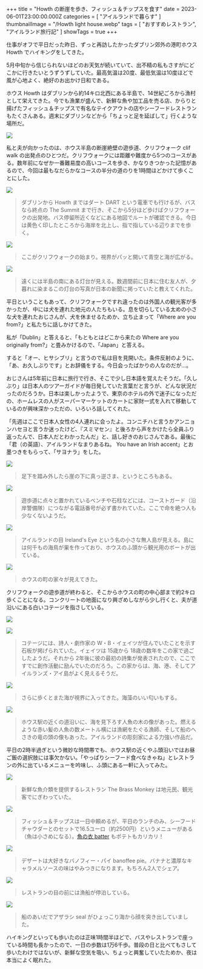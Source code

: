 +++
title = "Howth の断崖を歩き、フィッシュ＆チップスを食す"
date = 2023-06-01T23:00:00.000Z
categories = [ "アイルランドで暮らす" ]
thumbnailImage = "/Howth light house.webp"
tags = [ "おすすめレストラン", "アイルランド旅行記" ]
showTags = true
+++

仕事がオフで平日だった昨日、ずっと再訪したかったダブリン郊外の港町ホウス Howth でハイキングをしてきた。

<!--more-->

5月中旬から信じられないほどのお天気が続いていて、出不精の私もさすがにどこかに行きたいとうずうずしていた。最高気温は20度、最低気温は10度ほどで風が心地よく、絶好のお出かけ日和である。

ホウス Howth はダブリンから約14キロ北西にある半島で、14世紀ごろから漁村として栄えてきた。今でも漁業が盛んで、新鮮な魚や加工品を売る店、からりと揚げたフィッシュ＆チップスで有名なテイクアウトの店やシーフードレストランもたくさんある。週末にダブリンなどから「ちょっと足を延ばして」行くような場所だ。

![](/Howth-map.webp)

私と夫が向かったのは、ホウス半島の断崖絶壁の遊歩道、クリフウォーク clif walk の出発点のひとつだ。クリフウォークには距離や難度から5つのコースがある。数年前になぜか一番難易度の高いコースを歩き、かなりきつかった記憶があるので、今回は最もなだらかなコースの半分の道のりを1時間ほどかけて歩くことにした。

![](</Howth-map 2.webp>)

> ダブリンから Howth まではダート DART という電車でも行けるが、バスなら終点の The Summit まで行き、そこから5分ほど歩けばクリフウォークの出発地。バス停留所近くなどにある地図でルートが確認できる。今日は黄色く印したところから海岸を北上し、指で指している辺りまでを歩く。

![](</Howth walk-1.webp>)

> ここがクリフウォークの始まり。視界がパッと開いて青空と海が広がる。

![](</Howth light house.webp>)

> 遠くには半島の南にある灯台が見える。数週間前に日本に住む友人が、夕暮れに染まるこの灯台の写真が日本の新聞に掲っていたと教えてくれた。

平日ということもあって、クリフウォークですれ違ったのは外国人の観光客が多かったが、中には犬を連れた地元の人たちもいる。息を切らしている太めの小さな犬を連れたおじさんが、犬を休ませるためか、立ち止まって「Where are you from?」と私たちに話しかけてきた。

私が「Dublin」と答えると、「もともとはどこから来たの Where are you originally from?」と畳みかけるので、「Japan」と答える。

すると「オー、ヒサシブリ」と言うので私は目を見開いた。条件反射のように、「あ、お久しぶりです」とお辞儀をする。今日会ったばかりの人なのだが...。

おじさんは5年前に日本に旅行で行き、そこで少し日本語を覚えたそうだ。「久しぶり」は日本人のツアーガイドが毎日発していた言葉だと言うが、どんな状況だったのだろうか。日本は楽しかったようで、東京のホテルの外で迷子になっただの、ホームレスの人がスーパーマーケットのカートに家財一式を入れて移動しているのが興味深かっただの、いろいろ話してくれた。

「先週はここで日本人女性の4人連れに会ったよ。コンニチハと言うかアンニョンハセヨと言うか迷ったけど、『スミマセン』と後ろから声をかけたら全員ふり返ったんで、日本人だとわかったんだ」と、話し好きのおじさんである。最後に「君（の英語）、アイルランドなまりあるね。 You have an Irish accent」とお墨つきをもらって、「サヨナラ」をした。

![](</Howth walk-2.webp>)

> 足下を踏み外したら崖の下に真っ逆さま、というところもある。

![](</Coast guard statue.webp>)

> 遊歩道に点々と置かれているベンチや石柱などには、コーストガード（沿岸警備隊）につながる電話番号が必ず書かれていた。ここで命を絶つ人も少なくないようだ。

![](</Irelands Eye.webp>)

> アイルランドの目 Ireland's Eye という名の小さな無人島が見える。島には何千もの海鳥が巣を作っており、ホウスのふ頭から観光用のボートが出ている。

![](</Howth walk-3.webp>)

> ホウスの町の家々が見えてきた。

クリフウォークの遊歩道が終わると、そこからホウスの町の中心部まで約2キロ歩くことになる。コンクリートの地面になり興ざめしながら少し行くと、夫が道沿いにある白いコテージを指さしている。

![](</Yeats in Howth-1.webp>)

![](</Yeats in Howth-2.webp>)

> コテージには、詩人・劇作家の W・B・イェイツが住んでいたことを示す石板が掲げられていた。イェイツは 15歳から 18歳の数年をこの家で過ごしたようだ。それから 2年後に彼の最初の詩集が発表されたので、ここですでに創作活動に励んでいたのだろう。この家からは、海、港、そしてアイルランズ・アイ島がよく見えるそうだ。

![](</Howth beach.webp>)

> さらに歩くとまた海が視界に入ってきた。海藻のいい匂いもする。

![](</Wooden statues.webp>)

> ホウス駅の近くの道沿いに、海を見下ろす人魚の木の像があった。燃えるような赤い髪の人魚の数メートル横には漁網をたぐる漁師、そして船のへさきの竜の頭の像もあった。アイルランドの彫刻家による力強い作品だ。

平日の2時半過ぎという微妙な時間帯でも、ホウス駅の近くやふ頭沿いではお昼ご飯の選択肢には事欠かない。「やっぱりシーフード食べなきゃね」とレストランの外に出ているメニューを吟味し、ふ頭にある一軒に入ってみた。

![](</The Brass Monkey-1.webp>)

> 新鮮な魚介類を提供するレストラン The Brass Monkey は地元民、観光客でにぎわっていた。

![](</The Brass Monkey-2.webp>)

> フィッシュ＆チップスは一日中頼めるが、平日のランチのみ、シーフードチャウダーとのセットで16.5ユーロ（約2500円）というメニューがある（魚は小さめになる）。[魚の衣 batter](https://www.riastra.com/2023/02/batter-butter-%E3%82%A2%E3%82%A4%E3%83%AB%E3%83%A9%E3%83%B3%E3%83%89%E3%81%AE%E5%A4%A9%E3%81%B7%E3%82%89%E3%81%AE%E8%A1%A3%E3%81%AF%E3%83%90%E3%82%BF%E3%83%BC%E5%85%A5%E3%82%8A/) もポテトもカリカリ！

![](</The Brass Monkey-3.webp>)

> デザートは大好きなバノフィー・パイ banoffee pie。バナナと濃厚なキャラメルソースの味はやみつきになります。もちろん2人でシェア。

![](</Howth pier.webp>)

> レストランの目の前には漁船が停泊している。

![](</Howth seal.webp>)

> 船のあいだでアザラシ seal がひょっこり海から顔を突き出していました。

ハイキングといっても歩いたのは正味1時間半ほどで、バスやレストランで座っている時間も長かったので、一日の歩数は1万6千歩。普段の日と比べてもさして歩いたわけではないが、新鮮な空気を吸い、ちょっと興奮していたためか、夜は本当によく眠れた。
